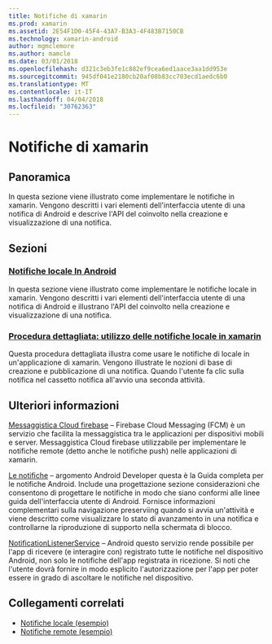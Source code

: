 ```yaml
---
title: Notifiche di xamarin
ms.prod: xamarin
ms.assetid: 2E54F1D0-45F4-43A7-B3A3-4F483B7150CB
ms.technology: xamarin-android
author: mgmclemore
ms.author: mamcle
ms.date: 03/01/2018
ms.openlocfilehash: d321c3eb3fe1c882ef9cea6ed1aace3aa1dd953e
ms.sourcegitcommit: 945df041e2180cb20af08b83cc703ecd1aedc6b0
ms.translationtype: MT
ms.contentlocale: it-IT
ms.lasthandoff: 04/04/2018
ms.locfileid: "30762363"
---
```

# <a name="notifications-in-xamarinandroid"></a>Notifiche di xamarin


## <a name="overview"></a>Panoramica

In questa sezione viene illustrato come implementare le notifiche in xamarin. Vengono descritti i vari elementi dell'interfaccia utente di una notifica di Android e descrive l'API del coinvolto nella creazione e visualizzazione di una notifica.


## <a name="sections"></a>Sezioni

### <a name="local-notifications-in-androidlocal-notificationsmd"></a>[Notifiche locale In Android](local-notifications.md)

In questa sezione viene illustrato come implementare le notifiche locale in xamarin. Vengono descritti i vari elementi dell'interfaccia utente di una notifica di Android e illustrano l'API del coinvolto nella creazione e visualizzazione di una notifica. 

### <a name="walkthrough---using-local-notifications-in-xamarinandroidlocal-notifications-walkthroughmd"></a>[Procedura dettagliata: utilizzo delle notifiche locale in xamarin](local-notifications-walkthrough.md)  
 
Questa procedura dettagliata illustra come usare le notifiche di locale in un'applicazione di xamarin. Vengono illustrate le nozioni di base di creazione e pubblicazione di una notifica. Quando l'utente fa clic sulla notifica nel cassetto notifica all'avvio una seconda attività. 


## <a name="for-further-reading"></a>Ulteriori informazioni

[Messaggistica Cloud firebase](~/android/data-cloud/google-messaging/firebase-cloud-messaging.md) &ndash; Firebase Cloud Messaging (FCM) è un servizio che facilita la messaggistica tra le applicazioni per dispositivi mobili e server. Messaggistica Cloud firebase utilizzabile per implementare le notifiche remote (detto anche le notifiche push) nelle applicazioni di xamarin.

[Le notifiche](http://developer.android.com/guide/topics/ui/notifiers/notifications.html) &ndash; argomento Android Developer questa è la Guida completa per le notifiche Android. Include una progettazione sezione considerazioni che consentono di progettare le notifiche in modo che siano conformi alle linee guida dell'interfaccia utente di Android. Fornisce informazioni complementari sulla navigazione preserviing quando si avvia un'attività e viene descritto come visualizzare lo stato di avanzamento in una notifica e controllarne la riproduzione di supporto nella schermata di blocco. 

[NotificationListenerService](https://developer.xamarin.com/api/type/Android.Service.Notification.NotificationListenerService/) &ndash; Android questo servizio rende possibile per l'app di ricevere (e interagire con) registrato tutte le notifiche nel dispositivo Android, non solo le notifiche dell'app registrata in ricezione. Si noti che l'utente dovrà fornire in modo esplicito l'autorizzazione per l'app per poter essere in grado di ascoltare le notifiche nel dispositivo.





## <a name="related-links"></a>Collegamenti correlati

- [Notifiche locale (esempio)](https://developer.xamarin.com/samples/monodroid/LocalNotifications/)
- [Notifiche remote (esempio)](https://developer.xamarin.com/samples/monodroid/RemoteNotifications/)
